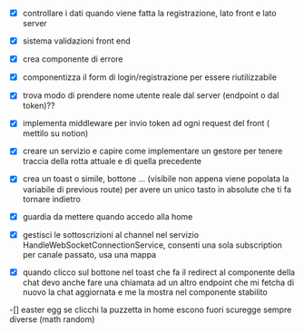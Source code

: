 -[x] controllare i dati quando viene fatta la registrazione, lato front e lato server
-[x] sistema validazioni front end
-[x] crea componente di errore
-[x] componentizza il form di login/registrazione per essere riutilizzabile
-[x] trova modo di prendere nome utente reale dal server (endpoint o dal token)??
-[x] implementa middleware per invio token ad ogni request del front ( mettilo su notion)
-[x] creare un servizio e capire come implementare un gestore per tenere traccia della rotta attuale e di quella precedente
-[x] crea un toast o simile, bottone ...
 (visibile non appena viene popolata la variabile di previous route)
 per avere un unico tasto in absolute
 che ti fa tornare indietro

-[x] guardia da mettere quando accedo alla home
-[x] gestisci le sottoscrizioni al channel nel servizio HandleWebSocketConnectionService,
 consenti una sola subscription per canale passato, usa una mappa

-[x] quando clicco sul bottone nel toast che fa il redirect al componente della chat
 devo anche fare una chiamata ad un altro endpoint che mi fetcha di nuovo la chat aggiornata e me la mostra nel componente stabilito

-[] easter egg se clicchi la puzzetta in home escono fuori scuregge sempre diverse (math random)
